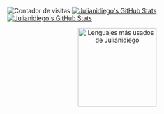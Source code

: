 
<!--- 
Julianidiego/Julianidiego is a ✨ special ✨ repository because its `README.md` (this file) appears on your GitHub profile.
You can click the Preview link to take a look at your changes.
--->
![Contador de visitas](https://komarev.com/ghpvc/?username=Julianidiego&base=1000)
[![Julianidiego's GitHub Stats](https://github-readme-stats.vercel.app/api?username=Julianidiego&include_all_commits=true)](https://github.com/Julianidiego)
[![Julianidiego's GitHub Stats](https://github-readme-stats.vercel.app/api?username=Julianidiego&include_all_commits=true&show_icons=true&theme=dark)](https://github.com/Julianidiego)


<p align="center">
  <a href="https://github.com/anuraghazra/github-readme-stats">
    <img height="180" src="https://github-readme-stats.vercel.app/api/top-langs/?username=Julianidiego&layout=compact&count_private=true&theme=merko" alt="Lenguajes más usados de Julianidiego" />
  </a>
</p>

